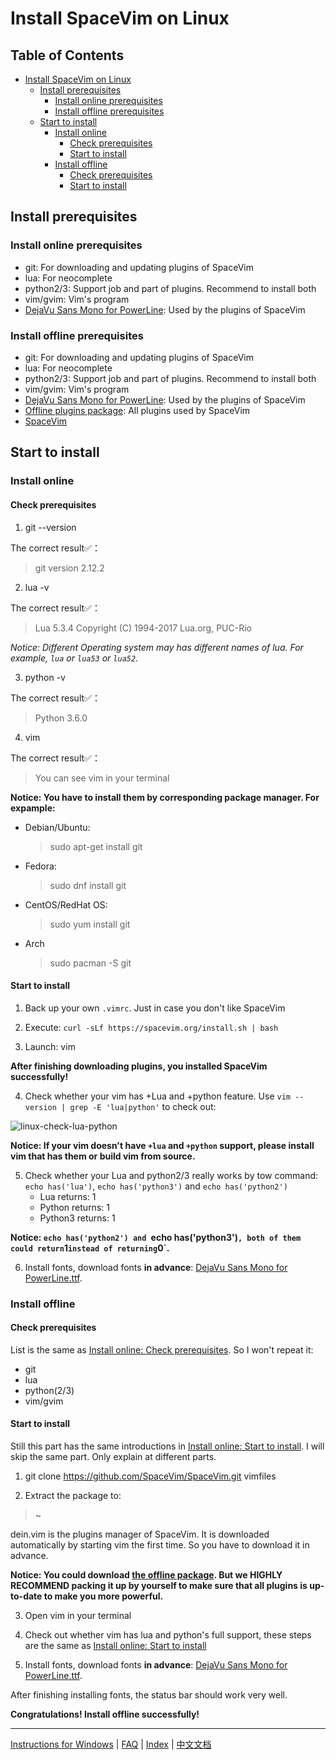 # Install SpaceVim on Linux

## Table of Contents

   * [Install SpaceVim on Linux](#install-spacevim-on-linux)
      * [Install prerequisites](#install-prerequisites)
         * [Install online prerequisites](#install-online-prerequisites)
         * [Install offline prerequisites](#install-offline-prerequisites)
      * [Start to install](#start-to-install)
         * [Install online](#install-online)
            * [Check prerequisites](#check-prerequisites)
            * [Start to install](#start-to-install-1)
         * [Install offline](#install-offline)
            * [Check prerequisites](#check-prerequisites-1)
            * [Start to install](#start-to-install-2)

## Install prerequisites

### Install online prerequisites

* git: For downloading and updating plugins of SpaceVim
* lua: For neocomplete
* python2/3: Support job and part of plugins. Recommend to install both
* vim/gvim: Vim's program
* [DejaVu Sans Mono for PowerLine][font-download]: Used by the plugins of SpaceVim

### Install offline prerequisites

* git: For downloading and updating plugins of SpaceVim
* lua: For neocomplete
* python2/3: Support job and part of plugins. Recommend to install both
* vim/gvim: Vim's program
* [DejaVu Sans Mono for PowerLine][font-download]: Used by the plugins of SpaceVim
* [Offline plugins package][plugins-download]: All plugins used by SpaceVim
* [SpaceVim][spacevim-download]

## Start to install

### Install online

#### Check prerequisites

1. git --version

The correct result✅：
> git version 2.12.2

2. lua -v

The correct result✅：
> Lua 5.3.4  Copyright (C) 1994-2017 Lua.org, PUC-Rio

*Notice: Different Operating system may has different names of lua. For example, `lua` or `lua53` or `lua52`.*

3. python -v

The correct result✅：
> Python 3.6.0

4. vim

The correct result✅：
> You can see vim in your terminal


**Notice: You have to install them by corresponding package manager. For expample:**

* Debian/Ubuntu:

    > sudo apt-get install git

* Fedora:

    > sudo dnf install git

* CentOS/RedHat OS:

    > sudo yum install git

* Arch

    > sudo pacman -S git

#### Start to install

1. Back up your own `.vimrc`. Just in case you don't like SpaceVim

2. Execute: `curl -sLf https://spacevim.org/install.sh | bash`

3. Launch: vim

**After finishing downloading plugins, you installed SpaceVim successfully!**

4. Check whether your vim has +Lua and +python feature. Use `vim --version | grep -E 'lua|python'` to check out:

![linux-check-lua-python][linux-check-lua-python]

**Notice: If your vim doesn't have `+lua` and `+python` support, please install vim that has them or build vim from source.**

5. Check whether your Lua and python2/3 really works by tow command: `echo has('lua')`, `echo has('python3')` and `echo has('python2')`
    * Lua returns: 1
    * Python returns: 1
    * Python3 returns: 1

**Notice: `echo has('python2') and `echo has('python3')` , both of them could return `1` instead of returning `0`.**

6. Install fonts, download fonts **in advance**: [DejaVu Sans Mono for PowerLine.ttf][font-download]. 

### Install offline

#### Check prerequisites

List is the same as [Install online: Check prerequisites](#check-prerequisites). So I won't repeat it:

* git
* lua
* python(2/3)
* vim/gvim

#### Start to install

Still this part has the same introductions in [Install online: Start to install](#start-to-install-1). I will skip the same part. Only explain at different parts.

1. git clone https://github.com/SpaceVim/SpaceVim.git vimfiles

2. Extract the package to:

> ~

dein.vim is the plugins manager of SpaceVim. It is downloaded automatically by starting vim the first time. So you have to download it in advance.

**Notice: You could download [the offline package][plugins-download]. But we HIGHLY RECOMMEND packing it up by yourself to make sure that all plugins is up-to-date to make you more powerful.**

3. Open vim in your terminal

4. Check out whether vim has lua and python's full support, these steps are the same as [Install online: Start to install](#start-to-install-1)

5. Install fonts, download fonts **in advance**: [DejaVu Sans Mono for PowerLine.ttf][font-download]. 

After finishing installing fonts, the status bar should work very well.

**Congratulations! Install offline successfully!**

------------

[Instructions for Windows](installation-for-windows.md#install-spacevim-on-windows) | [FAQ](../FAQ.md#faq) | [Index](../README.md#table-of-contents) | [中文文档](../../README_zh_CN.md#hack-spacevim)

[font-download]: https://github.com/wsdjeg/DotFiles/blob/master/fonts/DejaVu%20Sans%20Mono%20for%20Powerline.ttf
[plugins-download]: https://github.com/Gabirel/Hack-SpaceVim/releases
[linux-check-lua-python]: https://gist.github.com/Gabirel/b71a01cce86df216abd4fd0968864942/raw/8bdd0d9f30a0f22e68ce8e3a2f1c2888a37c3cff/linux-check-lua-python.png
[spacevim-download]: https://github.com/spacevim/spacevim
